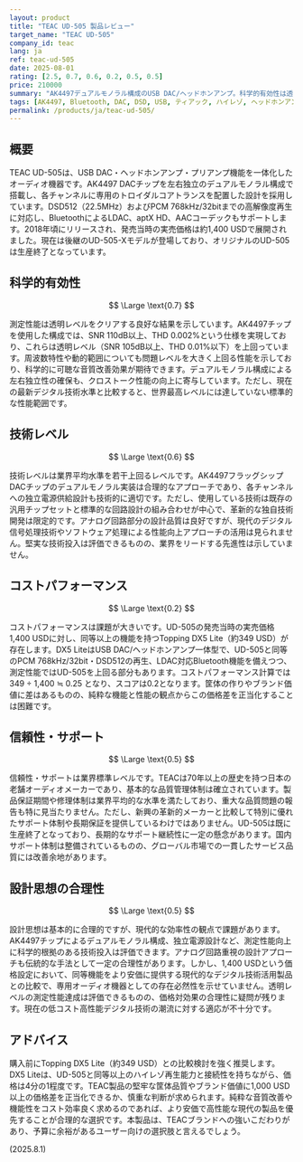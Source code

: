 ```yaml
---
layout: product
title: "TEAC UD-505 製品レビュー"
target_name: "TEAC UD-505"
company_id: teac
lang: ja
ref: teac-ud-505
date: 2025-08-01
rating: [2.5, 0.7, 0.6, 0.2, 0.5, 0.5]
price: 210000
summary: "AK4497デュアルモノラル構成のUSB DAC/ヘッドホンアンプ。科学的有効性は透明レベルをクリアするが、Topping DX5 Liteとの比較でコストパフォーマンスに課題がある。"
tags: [AK4497, Bluetooth, DAC, DSD, USB, ティアック, ハイレゾ, ヘッドホンアンプ]
permalink: /products/ja/teac-ud-505/
---
```

## 概要

TEAC UD-505は、USB DAC・ヘッドホンアンプ・プリアンプ機能を一体化したオーディオ機器です。AK4497 DACチップを左右独立のデュアルモノラル構成で搭載し、各チャンネルに専用のトロイダルコアトランスを配置した設計を採用しています。DSD512（22.5MHz）およびPCM 768kHz/32bitまでの高解像度再生に対応し、BluetoothによるLDAC、aptX HD、AACコーデックもサポートします。2018年頃にリリースされ、発売当時の実売価格は約1,400 USDで展開されました。現在は後継のUD-505-Xモデルが登場しており、オリジナルのUD-505は生産終了となっています。

## 科学的有効性

$$ \Large \text{0.7} $$

測定性能は透明レベルをクリアする良好な結果を示しています。AK4497チップを使用した構成では、SNR 110dB以上、THD 0.002%という仕様を実現しており、これらは透明レベル（SNR 105dB以上、THD 0.01%以下）を上回っています。周波数特性や動的範囲についても問題レベルを大きく上回る性能を示しており、科学的に可聴な音質改善効果が期待できます。デュアルモノラル構成による左右独立性の確保も、クロストーク性能の向上に寄与しています。ただし、現在の最新デジタル技術水準と比較すると、世界最高レベルには達していない標準的な性能範囲です。

## 技術レベル

$$ \Large \text{0.6} $$

技術レベルは業界平均水準を若干上回るレベルです。AK4497フラッグシップDACチップのデュアルモノラル実装は合理的なアプローチであり、各チャンネルへの独立電源供給設計も技術的に適切です。ただし、使用している技術は既存の汎用チップセットと標準的な回路設計の組み合わせが中心で、革新的な独自技術開発は限定的です。アナログ回路部分の設計品質は良好ですが、現代のデジタル信号処理技術やソフトウェア処理による性能向上アプローチの活用は見られません。堅実な技術投入は評価できるものの、業界をリードする先進性は示していません。

## コストパフォーマンス

$$ \Large \text{0.2} $$

コストパフォーマンスは課題が大きいです。UD-505の発売当時の実売価格1,400 USDに対し、同等以上の機能を持つTopping DX5 Lite（約349 USD）が存在します。DX5 LiteはUSB DAC/ヘッドホンアンプ一体型で、UD-505と同等のPCM 768kHz/32bit・DSD512の再生、LDAC対応Bluetooth機能を備えつつ、測定性能ではUD-505を上回る部分もあります。コストパフォーマンス計算では 349 ÷ 1,400 ≒ 0.25 となり、スコアは0.2となります。筐体の作りやブランド価値に差はあるものの、純粋な機能と性能の観点からこの価格差を正当化することは困難です。

## 信頼性・サポート

$$ \Large \text{0.5} $$

信頼性・サポートは業界標準レベルです。TEACは70年以上の歴史を持つ日本の老舗オーディオメーカーであり、基本的な品質管理体制は確立されています。製品保証期間や修理体制は業界平均的な水準を満たしており、重大な品質問題の報告も特に見当たりません。ただし、新興の革新的メーカーと比較して特別に優れたサポート体制や長期保証を提供しているわけではありません。UD-505は既に生産終了となっており、長期的なサポート継続性に一定の懸念があります。国内サポート体制は整備されているものの、グローバル市場での一貫したサービス品質には改善余地があります。

## 設計思想の合理性

$$ \Large \text{0.5} $$

設計思想は基本的に合理的ですが、現代的な効率性の観点で課題があります。AK4497チップによるデュアルモノラル構成、独立電源設計など、測定性能向上に科学的根拠のある技術投入は評価できます。アナログ回路重視の設計アプローチも伝統的な手法として一定の合理性があります。しかし、1,400 USDという価格設定において、同等機能をより安価に提供する現代的なデジタル技術活用製品との比較で、専用オーディオ機器としての存在必然性を示せていません。透明レベルの測定性能達成は評価できるものの、価格対効果の合理性に疑問が残ります。現在の低コスト高性能デジタル技術の潮流に対する適応が不十分です。

## アドバイス

購入前にTopping DX5 Lite（約349 USD）との比較検討を強く推奨します。DX5 Liteは、UD-505と同等以上のハイレゾ再生能力と接続性を持ちながら、価格は4分の1程度です。TEAC製品の堅牢な筐体品質やブランド価値に1,000 USD以上の価格差を正当化できるか、慎重な判断が求められます。純粋な音質改善や機能性をコスト効率良く求めるのであれば、より安価で高性能な現代の製品を優先することが合理的な選択です。本製品は、TEACブランドへの強いこだわりがあり、予算に余裕があるユーザー向けの選択肢と言えるでしょう。

(2025.8.1)
